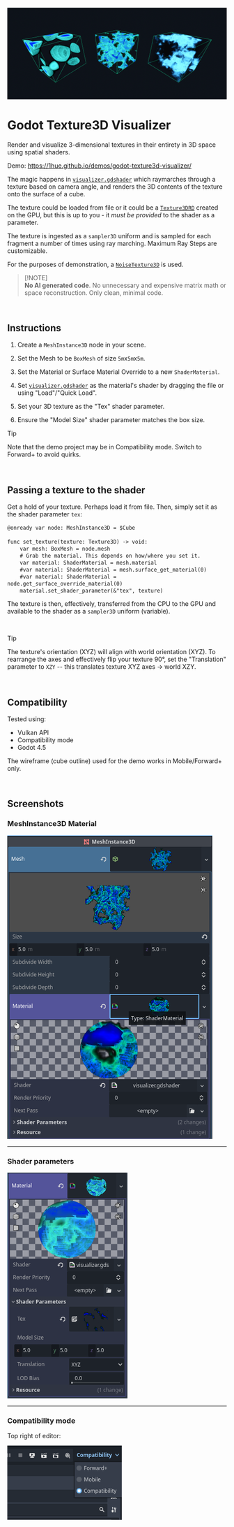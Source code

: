 ![Godot Texture3D Visualizer](/assets/hero.png)

# Godot Texture3D Visualizer

Render and visualize 3-dimensional textures in their entirety in 3D space using spatial shaders.

Demo: https://1hue.github.io/demos/godot-texture3d-visualizer/

The magic happens in [`visualizer.gdshader`](visualizer.gdshader) which raymarches through a texture based on camera angle, and renders the 3D contents of the texture onto the surface of a cube.

The texture could be loaded from file or it could be a [`Texture3DRD`](https://docs.godotengine.org/en/stable/classes/class_texture3drd.html) created on the GPU, but this is up to you - it _must be provided_ to the shader as a parameter.

The texture is ingested as a `sampler3D` uniform and is sampled for each fragment a number of times using ray marching. Maximum Ray Steps are customizable.

For the purposes of demonstration, a [`NoiseTexture3D`](https://docs.godotengine.org/en/stable/classes/class_noisetexture3d.html) is used.

> [!NOTE]\
> **No AI generated code**. No unnecessary and expensive matrix math or space reconstruction. Only clean, minimal code.

<br />

## Instructions

1. Create a `MeshInstance3D` node in your scene.

2. Set the Mesh to be `BoxMesh` of size `5m`x`5m`x`5m`.

3. Set the Material or Surface Material Override to a new `ShaderMaterial`.

4. Set [`visualizer.gdshader`](visualizer.gdshader) as the material's shader by dragging the file or using "Load"/"Quick Load".

5. Set your 3D texture as the "Tex" shader parameter.

6. Ensure the "Model Size" shader parameter matches the box size.

> [!TIP]
> Note that the demo project may be in Compatibility mode. Switch to Forward+ to avoid quirks.

<br />

## Passing a texture to the shader

Get a hold of your texture. Perhaps load it from file. Then, simply set it as the shader parameter `tex`:

```gdscript
@onready var node: MeshInstance3D = $Cube

func set_texture(texture: Texture3D) -> void:
	var mesh: BoxMesh = node.mesh
	# Grab the material. This depends on how/where you set it.
	var material: ShaderMaterial = mesh.material
	#var material: ShaderMaterial = mesh.surface_get_material(0)
	#var material: ShaderMaterial = node.get_surface_override_material(0)
	material.set_shader_parameter(&"tex", texture)
```

The texture is then, effectively, transferred from the CPU to the GPU and available to the shader as a `sampler3D` uniform (variable).

<br />

> [!TIP]
> The texture's orientation (XYZ) will align with world orientation (XYZ). To rearrange the axes and effectively flip your texture 90°, set the "Translation" parameter to `XZY` -- this translates texture XYZ axes -> world XZY.

<br />

## Compatibility

Tested using:

- Vulkan API
- Compatibility mode
- Godot 4.5

The wireframe (cube outline) used for the demo works in Mobile/Forward+ only.

<br />

## Screenshots

### MeshInstance3D Material

![Screenshot of MeshInstance3D Material](/assets/mesh_instance_3d.png)

---

### Shader parameters

![Screenshot of Shader Parameters](/assets/shader_parameters.png)

---

### Compatibility mode

Top right of editor:

![Screenshot of Compatibility and Forward+ rendering modes](/assets/compatibility_mode.png)
